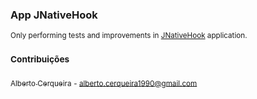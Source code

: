 ### App JNativeHook
<sub>Only performing tests and improvements in [JNativeHook](https://github.com/kwhat/jnativehook "JNativeHook") application.</sub>

### <sub>Contribuições</sub>
[<sub>Alberto Cerqueira</sub>](https://github.com/albertocerqueira/ "Alberto Cerqueira") <sub>- alberto.cerqueira1990@gmail.com</sub>  